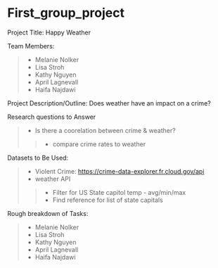 # First_group_project

Project Title: Happy Weather

Team Members:
>- Melanie Nolker
>- Lisa Stroh
>- Kathy Nguyen
>- April Lagnevall
>- Haifa Najdawi

Project Description/Outline: Does weather have an impact on a crime? 

Research questions to Answer
>- Is there a coorelation between crime & weather?  
>>- compare crime rates to weather

Datasets to Be Used:
>- Violent Crime: https://crime-data-explorer.fr.cloud.gov/api
>- weather API
>>- Filter for US State capitol temp - avg/min/max
>>- Find reference for list of state capitals

Rough breakdown of Tasks:
>- Melanie Nolker
>- Lisa Stroh
>- Kathy Nguyen
>- April Lagnevall
>- Haifa Najdawi
